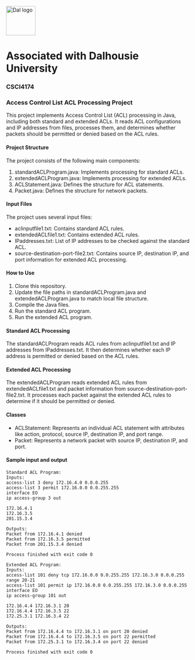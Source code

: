 <img src="https://github.com/user-attachments/assets/2ad86f70-12b4-4500-997d-9f8c1874a9b5" alt="Dal logo" width="80"/>
<h1>Associated with Dalhousie University</h1>

### CSCI4174
### Access Control List ACL Processing Project
This project implements Access Control List (ACL) processing in Java, including both standard and extended ACLs. It reads ACL configurations and IP addresses from files, processes them, and determines whether packets should be permitted or denied based on the ACL rules.

#### Project Structure
The project consists of the following main components:

1. standardACLProgram.java: Implements processing for standard ACLs.
2. extendedACLProgram.java: Implements processing for extended ACLs.
3. ACLStatement.java: Defines the structure for ACL statements.
4. Packet.java: Defines the structure for network packets.

#### Input Files
The project uses several input files:

- aclinputfile1.txt: Contains standard ACL rules.
- extendedACLfile1.txt: Contains extended ACL rules.
- IPaddresses.txt: List of IP addresses to be checked against the standard ACL.
- source-destination-port-file2.txt: Contains source IP, destination IP, and port information for extended ACL processing.

#### How to Use

1. Clone this repository.
2. Update the file paths in standardACLProgram.java and extendedACLProgram.java to match local file structure.
3. Compile the Java files.
4. Run the standard ACL program.
5. Run the extended ACL program.

#### Standard ACL Processing
The standardACLProgram reads ACL rules from aclinputfile1.txt and IP addresses from IPaddresses.txt. It then determines whether each IP address is permitted or denied based on the ACL rules.

#### Extended ACL Processing
The extendedACLProgram reads extended ACL rules from extendedACLfile1.txt and packet information from source-destination-port-file2.txt. It processes each packet against the extended ACL rules to determine if it should be permitted or denied.

#### Classes

- ACLStatement: Represents an individual ACL statement with attributes like action, protocol, source IP, destination IP, and port range.
- Packet: Represents a network packet with source IP, destination IP, and port.

#### Sample input and output
```
Standard ACL Program:
Inputs:
access-list 3 deny 172.16.4.0 0.0.0.255
access-list 3 permit 172.16.0.0 0.0.255.255
interface EO
ip access-group 3 out

172.16.4.1
172.16.3.5
201.15.3.4

Outputs:
Packet from 172.16.4.1 denied
Packet from 172.16.3.5 permitted
Packet from 201.15.3.4 denied

Process finished with exit code 0

Extended ACL Program:
Inputs:
access-list 101 deny tcp 172.16.0.0 0.0.255.255 172.16.3.0 0.0.0.255 range 20-21
access-list 101 permit ip 172.16.0.0 0.0.255.255 172.16.3.0 0.0.0.255
interface EO
ip access-group 101 out

172.16.4.4 172.16.3.1 20
172.16.4.4 172.16.3.5 22
172.25.3.1 172.16.3.4 22

Outputs:
Packet from 172.16.4.4 to 172.16.3.1 on port 20 denied
Packet from 172.16.4.4 to 172.16.3.5 on port 22 permitted
Packet from 172.25.3.1 to 172.16.3.4 on port 22 denied

Process finished with exit code 0
```
